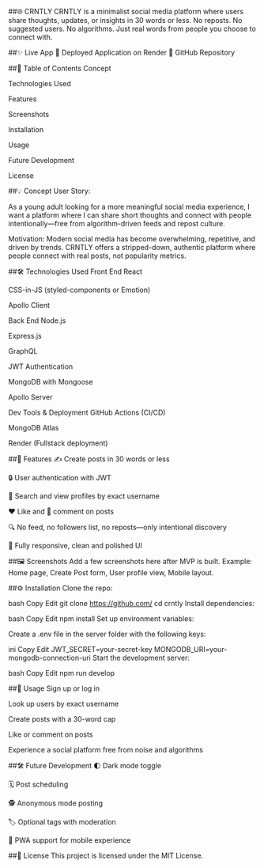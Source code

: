 ##🌐 CRNTLY
CRNTLY is a minimalist social media platform where users share thoughts, updates, or insights in 30 words or less. No reposts. No suggested users. No algorithms. Just real words from people you choose to connect with.

##✨ Live App
🔗 Deployed Application on Render
🔗 GitHub Repository

##📖 Table of Contents
Concept

Technologies Used

Features

Screenshots

Installation

Usage

Future Development

License

##💡 Concept
User Story:

As a young adult looking for a more meaningful social media experience, I want a platform where I can share short thoughts and connect with people intentionally—free from algorithm-driven feeds and repost culture.

Motivation:
Modern social media has become overwhelming, repetitive, and driven by trends. CRNTLY offers a stripped-down, authentic platform where people connect with real posts, not popularity metrics.

##🛠️ Technologies Used
Front End
React

CSS-in-JS (styled-components or Emotion)

Apollo Client

Back End
Node.js

Express.js

GraphQL

JWT Authentication

MongoDB with Mongoose

Apollo Server

Dev Tools & Deployment
GitHub Actions (CI/CD)

MongoDB Atlas

Render (Fullstack deployment)

##🌟 Features
✍️ Create posts in 30 words or less

🔒 User authentication with JWT

👤 Search and view profiles by exact username

❤️ Like and 💬 comment on posts

🔍 No feed, no followers list, no reposts—only intentional discovery

📱 Fully responsive, clean and polished UI

##🖼️ Screenshots
Add a few screenshots here after MVP is built.
Example: Home page, Create Post form, User profile view, Mobile layout.

##⚙️ Installation
Clone the repo:

bash
Copy
Edit
git clone https://github.com/
cd crntly
Install dependencies:

bash
Copy
Edit
npm install
Set up environment variables:

Create a .env file in the server folder with the following keys:

ini
Copy
Edit
JWT_SECRET=your-secret-key
MONGODB_URI=your-mongodb-connection-uri
Start the development server:

bash
Copy
Edit
npm run develop

##🚀 Usage
Sign up or log in

Look up users by exact username

Create posts with a 30-word cap

Like or comment on posts

Experience a social platform free from noise and algorithms

##🛠️ Future Development
🌓 Dark mode toggle

🗓️ Post scheduling

🕵️ Anonymous mode posting

🏷️ Optional tags with moderation

📱 PWA support for mobile experience

##🧾 License
This project is licensed under the MIT License.

